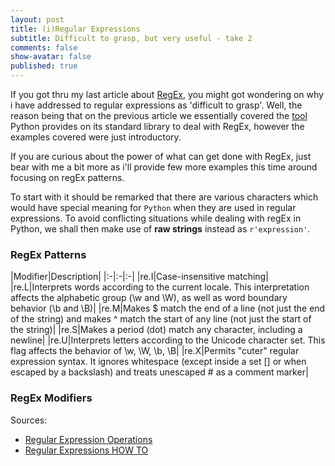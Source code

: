 ```yaml
---
layout: post
title: (i)Regular Expressions
subtitle: Difficult to grasp, but very useful - take 2
comments: false
show-avatar: false
published: true
---
```


If you got thru my last article about <a href='http://hpsilva.io/2015-12-12-regular-expressions/'>RegEx</a>, you might got wondering on why i have addressed to regular expressions as 'difficult to grasp'.
Well, the reason being that on the previous article we essentially covered the <a href='https://docs.python.org/2/library/re.html'>tool</a> Python provides on its standard library to deal with RegEx, however the examples covered were just introductory.

If you are curious about the power of what can get done with RegEx, just bear with me a bit more as i'll provide few more examples this time around focusing on regEx patterns.

To start with it should be remarked that there are various characters which would have special meaning for `Python` when they are used in regular expressions. 
To avoid conflicting situations while dealing with regEx in Python, we shall then make use of **raw strings** instead as `r'expression'`.

### RegEx Patterns

|Modifier|Description|
|:-|:-|:-|
|re.I|Case-insensitive matching|
|re.L|Interprets words according to the current locale. This interpretation affects the alphabetic group (\w and \W), as well as word boundary behavior (\b and \B)|
|re.M|Makes $ match the end of a line (not just the end of the string) and makes ^ match the start of any line (not just the start of the string)|
|re.S|Makes a period (dot) match any character, including a newline|
|re.U|Interprets letters according to the Unicode character set. This flag affects the behavior of \w, \W, \b, \B|
|re.X|Permits "cuter" regular expression syntax. It ignores whitespace (except inside a set [] or when escaped by a backslash) and treats unescaped # as a comment marker|

### RegEx Modifiers



Sources:

* <a href='https://docs.python.org/2/library/re.html'>Regular Expression Operations</a>
* <a href='https://docs.python.org/2/howto/regex.html#regex-howto'>Regular Expressions HOW TO</a>


